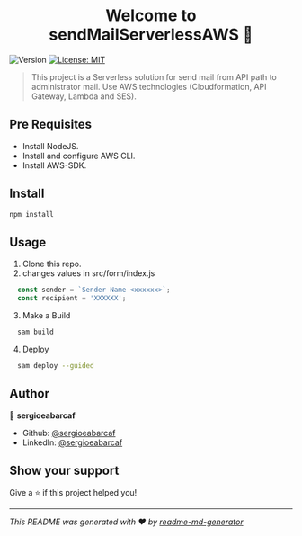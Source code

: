 <h1 align="center">Welcome to sendMailServerlessAWS 👋</h1>
<p>
  <img alt="Version" src="https://img.shields.io/badge/version-0.0.1-blue.svg?cacheSeconds=2592000" />
  <a href="#" target="_blank">
    <img alt="License: MIT" src="https://img.shields.io/badge/License-MIT-yellow.svg" />
  </a>
</p>

> This project is a Serverless solution for send mail from API path to administrator mail.
> Use AWS technologies (Cloudformation, API Gateway, Lambda and SES).
> 

## Pre Requisites
* Install NodeJS.
* Install and configure AWS CLI.
* Install AWS-SDK. 
## Install

```sh
npm install
```

## Usage
1. Clone this repo. 
2. changes values in src/form/index.js

```js
  const sender = `Sender Name <xxxxxx>`;
  const recipient = 'XXXXXX';
```

3. Make a Build

```sh
  sam build
```

4. Deploy

```sh
  sam deploy --guided 
```
## Author

👤 **sergioeabarcaf**

* Github: [@sergioeabarcaf](https://github.com/sergioeabarcaf)
* LinkedIn: [@sergioeabarcaf](https://linkedin.com/in/sergioeabarcaf)

## Show your support

Give a ⭐️ if this project helped you!

***
_This README was generated with ❤️ by [readme-md-generator](https://github.com/kefranabg/readme-md-generator)_